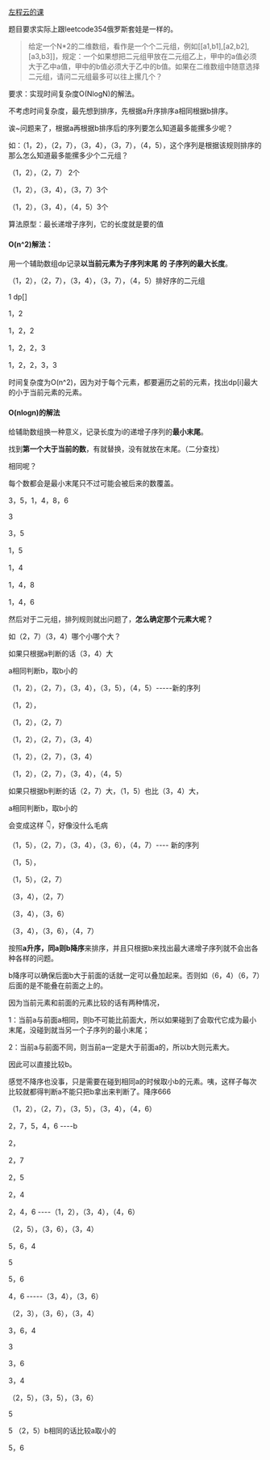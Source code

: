 [左程云的课](https://www.nowcoder.com/live/11/1/1)
  

  
题目要求实际上跟leetcode354俄罗斯套娃是一样的。
  

  
> 给定一个N\*2的二维数组，看作是一个个二元组，例如[[a1,b1],[a2,b2],[a3,b3]]，规定：一个如果想把二元组甲放在二元组乙上，甲中的a值必须大于乙中a值，甲中的b值必须大于乙中的b值。如果在二维数组中随意选择二元组，请问二元组最多可以往上摞几个？
  
要求：实现时间复杂度O(NlogN)的解法。
  

  
不考虑时间复杂度，最先想到排序，先根据a升序排序a相同根据b排序。
  
诶~问题来了，根据a再根据b排序后的序列要怎么知道最多能摞多少呢？
  
如：（1，2），（2，7），（3，4），（3，7），（4，5），这个序列是根据该规则排序的那么怎么知道最多能摞多少个二元组？
  
（1，2），（2，7） 2个
  
（1，2），（3，4），（3，7）3个
  
（1，2），（3，4），（4，5）3个
  
算法原型：最长递增子序列，它的长度就是要的值
  
#### O(n^2)解法：
  
用一个辅助数组dp记录**以当前元素为子序列末尾 的 子序列的最大长度**。
  

  
（1，2），（2，7），（3，4），（3，7），（4，5）排好序的二元组
  
1   dp[]
  
1，2
  
1，2，2
  
1，2，2，3
  
1，2，2，3，3
  
时间复杂度为O(n^2)，因为对于每个元素，都要遍历之前的元素，找出dp[i]最大的小于当前元素的元素。
  

  
#### O(nlogn)的解法
  
给辅助数组换一种意义，记录长度为i的递增子序列的**最小末尾**。
  
找到**第一个大于当前的数**，有就替换，没有就放在末尾。（二分查找）
  
相同呢？
  
每个数都会是最小末尾只不过可能会被后来的数覆盖。
  
3，5，1，4，8，6
  
3
  
3，5  
  
1，5  
  
1，4 
  
1，4，8 
  
1，4，6 
  
然后对于二元组，排列规则就出问题了，**怎么确定那个元素大呢？**
  
如（2，7）（3，4）哪个小哪个大？
  
如果只根据a判断的话（3，4）大
  
a相同判断b，取b小的
  
（1，2），（2，7），（3，4），（3，5），（4，5）-----新的序列
  
（1，2），
  
（1，2），（2，7）
  
（1，2），（2，7），（3，4）
  
（1，2），（2，7），（3，4）
  
（1，2），（2，7），（3，4），（4，5）
  
如果只根据b判断的话（2，7）大，（1，5）也比（3，4）大，
  
a相同判断b，取b小的
  
会变成这样 👇，好像没什么毛病
  
（1，5），（2，7），（3，4），（3，6），（4，7）---- 新的序列
  
（1，5），
  
（1，5），（2，7）
  
（3，4），（2，7）
  
（3，4），（3，6）
  
（3，4），（3，6），（4，7）
  

  

  
按照**a升序，同a则b降序**来排序，并且只根据b来找出最大递增子序列就不会出各种各样的问题。
  
b降序可以确保后面b大于前面的话就一定可以叠加起来。否则如（6，4）（6，7）后面的是不能叠在前面之上的。
  

  
因为当前元素和前面的元素比较的话有两种情况，
  
1：当前a与前面a相同，则b不可能比前面大，所以如果碰到了会取代它成为最小末尾，没碰到就当另一个子序列的最小末尾；
  
2：当前a与前面不同，则当前a一定是大于前面a的，所以b大则元素大。
  
因此可以直接比较b。
  

  
感觉不降序也没事，只是需要在碰到相同a的时候取小b的元素。咦，这样子每次比较就都得判断a不能只把b拿出来判断了。降序666
  

  
（1，2），（2，7），（3，5），（3，4），（4，6）
  
2，7，5，4，6 ----b
  
2，
  
2，7
  
2，5
  
2，4
  
2，4，6 ----（1，2），（3，4），（4，6）
  

  
（2，5），（3，6），（3，4）
  
5，6，4
  
5
  
5，6
  
4，6  -----（3，4），（3，6）
  

  
（2，3），（3，6），（3，4）
  
3，6，4
  
3
  
3，6
  
3，4  
  

  
（2，5），（3，5），（3，6）
  
5
  
5 （2，5）b相同的话比较a取小的
  
5，6
  

  

  

  

  
